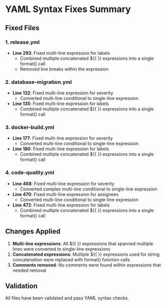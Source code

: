 # YAML Syntax Fixes Summary

## Fixed Files

### 1. release.yml
- **Line 293**: Fixed multi-line expression for labels
  - Combined multiple concatenated ${{ }} expressions into a single format() call
  - Removed line breaks within the expression

### 2. database-migration.yml
- **Line 132**: Fixed multi-line expression for severity
  - Converted multi-line conditional to single-line expression
- **Line 135**: Fixed multi-line expression for labels
  - Combined multiple concatenated ${{ }} expressions into a single format() call

### 3. docker-build.yml
- **Line 177**: Fixed multi-line expression for severity
  - Converted multi-line conditional to single-line expression
- **Line 180**: Fixed multi-line expression for labels
  - Combined multiple concatenated ${{ }} expressions into a single format() call

### 4. code-quality.yml
- **Line 468**: Fixed multi-line expression for severity
  - Converted complex multi-line conditional to single-line expression
- **Line 470**: Fixed multi-line expression for assignees
  - Converted multi-line conditional to single-line expression
- **Line 472**: Fixed multi-line expression for labels
  - Combined multiple concatenated ${{ }} expressions into a single format() call

## Changes Applied

1. **Multi-line expressions**: All ${{ }} expressions that spanned multiple lines were converted to single-line expressions
2. **Concatenated expressions**: Multiple ${{ }} expressions used for string concatenation were replaced with format() function calls
3. **Comments removed**: No comments were found within expressions that needed removal

## Validation

All files have been validated and pass YAML syntax checks.
